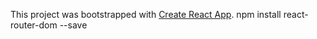 This project was bootstrapped with [Create React App](https://github.com/facebook/create-react-app).
npm install react-router-dom --save

